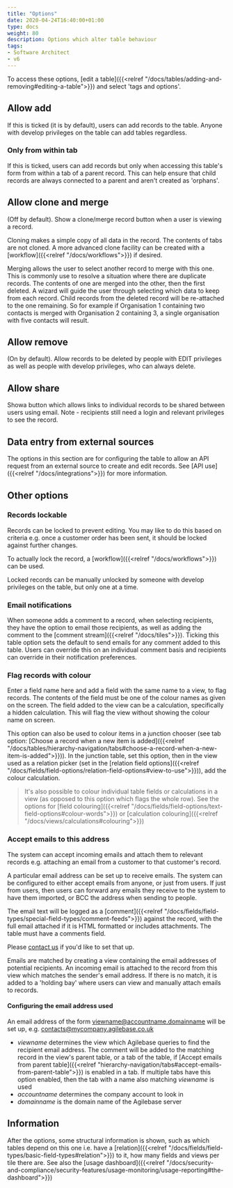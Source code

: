```yaml
---
title: "Options"
date: 2020-04-24T16:40:00+01:00
type: docs
weight: 80
description: Options which alter table behaviour
tags:
- Software Architect
- v6
---
```

To access these options, [edit a table]({{<relref "/docs/tables/adding-and-removing#editing-a-table">}}) and select 'tags and options'.

## Allow add
If this is ticked (it is by default), users can add records to the table. Anyone with develop privileges on the table can add tables regardless.

### Only from within tab
If this is ticked, users can add records but only when accessing this table's form from within a tab of a parent record. This can help ensure that child records are always connected to a parent and aren't created as 'orphans'.

## Allow clone and merge
(Off by default). Show a clone/merge record button when a user is viewing a record.

Cloning makes a simple copy of all data in the record. The contents of tabs are not cloned. A more advanced clone facility can be created with a [workflow]({{<relref "/docs/workflows">}}) if desired.

Merging allows the user to select another record to merge with this one. This is commonly use to resolve a situation where there are duplicate records. The contents of one are merged into the other, then the first deleted. A wizard will guide the user through selecting which data to keep from each record. Child records from the deleted record will be re-attached to the one remaining. So for example if Organisation 1 containing two contacts is merged with Organisation 2 containing 3, a single organisation with five contacts will result.

## Allow remove
(On by default). Allow records to be deleted by people with EDIT privileges as well as people with develop privileges, who can always delete.

## Allow share
Showa button which allows links to individual records to be shared between users using email. Note - recipients still need a login and relevant privileges to see the record.

## Data entry from external sources
The options in this section are for configuring the table to allow an API request from an external source to create and edit records. See [API use]({{<relref "/docs/integrations">}}) for more information.

## Other options
### Records lockable
Records can be locked to prevent editing. You may like to do this based on criteria e.g. once a customer order has been sent, it should be locked against further changes.

To actually lock the record, a [workflow]({{<relref "/docs/workflows">}}) can be used.

Locked records can be manually unlocked by someone with develop privileges on the table, but only one at a time.

### Email notifications
When someone adds a comment to a record, when selecting recipients, they have the option to email those recipients, as well as adding the comment to the [comment stream]({{<relref "/docs/tiles">}}). Ticking this table option sets the default to send emails for any comment added to this table. Users can override this on an individual comment basis and recipients can override in their notification preferences.

### Flag records with colour
Enter a field name here and add a field with the same name to a view, to flag records. The contents of the field must be one of the colour names as given on the screen. The field added to the view can be a calculation, specifically a hidden calculation. This will flag the view without showing the colour name on screen.

This option can also be used to colour items in a junction chooser (see tab option: [Choose a record when a new item is added]({{<relref "/docs/tables/hierarchy-navigation/tabs#choose-a-record-when-a-new-item-is-added">}})). In the junction table, set this option, then in the view used as a relation picker (set in the [relation field options]({{<relref "/docs/fields/field-options/relation-field-options#view-to-use">}})), add the colour calculation.

> It's also possible to colour individual table fields or calculations in a view (as opposed to this option which flags the whole row). See the options for [field colouring]({{<relref "/docs/fields/field-options/text-field-options#colour-words">}}) or [calculation colouring]({{<relref "/docs/views/calculations#colouring">}})

### Accept emails to this address
The system can accept incoming emails and attach them to relevant records e.g. attaching an email from a customer to that customer's record.

A particular email address can be set up to receive emails. The system can be configured to either accept emails from anyone, or just from users. If just from users, then users can forward any emails they receive to the system to have them imported, or BCC the address when sending to people.

The email text will be logged as a [comment]({{<relref "/docs/fields/field-types/special-field-types/comment-feeds">}}) against the record, with the full email attached if it is HTML formatted or includes attachments. The table must have a comments field.

Please [contact us](https://agilechilli.com/contact-us/) if you'd like to set that up.

Emails are matched by creating a view containing the email addresses of potential recipients. An incoming email is attached to the record from this view which matches the sender's email address. If there is no match, it is added to a 'holding bay' where users can view and manually attach emails to records.

#### Configuring the email address used
An email address of the form viewname@accountname.domainname will be set up, e.g. contacts@mycompany.agilebase.co.uk
* *viewname* determines the view which Agilebase queries to find the recipient email address. The comment will be added to the matching record in the view's parent table, or a tab of the table, if [Accept emails from parent table]({{<relref "hierarchy-navigation/tabs#accept-emails-from-parent-table">}}) is enabled in a tab. If multiple tabs have this option enabled, then the tab with a name also matching *viewname* is used
* *accountname* determines the company account to look in
* *domainname* is the domain name of the Agilebase server

## Information
After the options, some structural information is shown, such as which tables depend on this one i.e. have a [relation]({{<relref "/docs/fields/field-types/basic-field-types#relation">}}) to it, how many fields and views per tile there are. See also the [usage dashboard]({{<relref "/docs/security-and-compliance/security-features/usage-monitoring/usage-reporting#the-dashboard">}})


